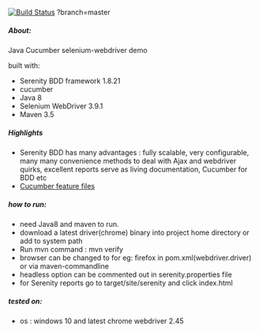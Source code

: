 [![Build Status](https://travis-ci.org/pradeepk6/web_test_automation_java_cucumber.svg?branch=master)](https://travis-ci.org/pradeepk6/web_test_automation_java_cucumber)
?branch=master
##### About:
Java Cucumber selenium-webdriver demo

built with:
* Serenity BDD framework 1.8.21
* cucumber
* Java 8
* Selenium WebDriver 3.9.1
* Maven 3.5


##### Highlights
* Serenity BDD has many advantages : fully scalable, very configurable, 
  many many convenience methods to deal with Ajax and webdriver quirks, excellent reports
  serve as living documentation, Cucumber for BDD etc
* [Cucumber feature files](/src/test/resources/features)

##### how to run:
* need Java8 and maven to run.
* download a latest driver(chrome) binary into project home directory or add to system path
* Run mvn command : mvn verify
* browser can be changed to for eg: firefox in pom.xml(webdriver.driver) or via maven-commandline
* headless option can be commented out in serenity.properties file
* for Serenity reports go to target/site/serenity and click index.html

##### tested on:
* os : windows 10 and latest chrome webdriver 2.45
